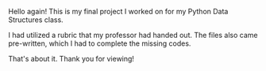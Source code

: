 Hello again! This is my final project I worked on for my Python Data Structures class. 

I had utilized a rubric that my professor had handed out. The files also came pre-written, which I had to complete the missing codes. 

That's about it. Thank you for viewing!
